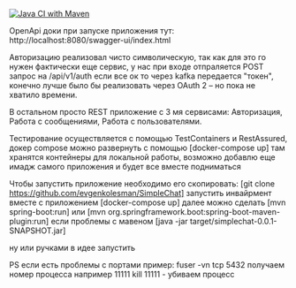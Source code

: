 [![Java CI with Maven](https://github.com/evgenkolesman/SimpleChat/actions/workflows/maven.yml/badge.svg)](https://github.com/evgenkolesman/SimpleChat/actions/workflows/maven.yml)

OpenApi доки при запуске приложения тут: http://localhost:8080/swagger-ui/index.html

Авторизацию реализовал чисто символическую, так как для это го нужен фактически еще сервис,
у нас при входе отпраляется POST запрос на /api/v1/auth если все ок то через kafka передается "токен",
конечно лучше было бы реализовать через OAuth 2 – но пока не хватило времени.

В остальном просто REST приложение с 3 мя сервисами: Авторизация, Работа с сообщениями, Работа с пользователями.

Тестирование осуществляется с помощью TestContainers и RestAssured, докер compose можно развернуть с помощью [docker-compose up]
там хранятся контейнеры для локальной работы, возможно добавлю еще имадж самого приложения и будет все вместе подниматься

Чтобы запустить приложение необходимо его скопировать: [git clone https://github.com/evgenkolesman/SimpleChat]
запустить инвайрмент вместе с приложением [docker-compose up] 
далее можно сделать [mvn spring-boot:run] или [mvn org.springframework.boot:spring-boot-maven-plugin:run]
если проблемы с мавеном [java -jar target/simplechat-0.0.1-SNAPSHOT.jar]

ну или ручками в идее запустить

PS если есть проблемы с портами пример:
fuser -vn tcp 5432 получаем номер процесса например 11111
kill 11111 - убиваем процесс
